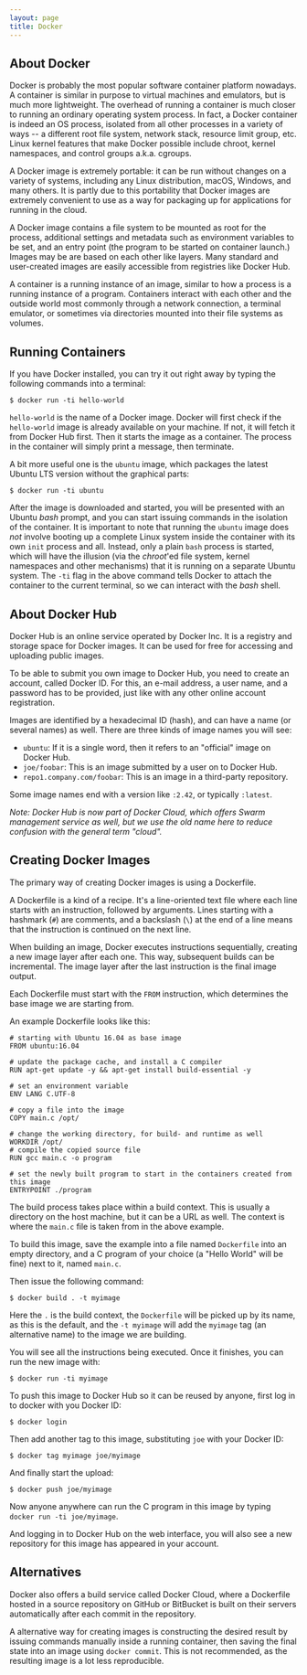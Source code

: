 ```yaml
---
layout: page
title: Docker
---
```


## About Docker

Docker is probably the most popular software container platform nowadays. A
container is similar in purpose to virtual machines and emulators, but is
much more lightweight. The overhead of running a container is much closer
to running an ordinary operating system process.
In fact, a Docker container is indeed an OS process, isolated from all other
processes in a variety of ways -- a different root file system, network stack,
resource limit group, etc. Linux kernel features that make Docker possible 
include chroot, kernel namespaces, and control groups a.k.a. cgroups.

A Docker image is extremely portable: it can be run without changes on a 
variety of systems, including any Linux distribution, macOS, Windows, and many
others. It is partly due to this portability that Docker images are extremely
convenient to use as a way for packaging up for applications for running
in the cloud.

A Docker image contains a file system to be mounted as root for the process,
additional settings and metadata such as environment variables to be set, and
an entry point (the program to be started on container launch.) Images 
may be are based on each other like layers. Many standard and user-created 
images are easily accessible from registries like Docker Hub.

A container is a running instance of an image, similar to how a process is a
running instance of a program. Containers interact with each other and the
outside world most commonly through a network connection, a terminal emulator,
or sometimes via directories mounted into their file systems as volumes.

## Running Containers

If you have Docker installed, you can try it out right away by typing the
following commands into a terminal:

```terminal
$ docker run -ti hello-world
```

`hello-world` is the name of a Docker image. Docker will first check if the
`hello-world` image is already available on your machine. If not, it will fetch
it from Docker Hub first. Then it starts the image as a container. The process
in the container will simply print a message, then terminate.

A bit more useful one is the `ubuntu` image, which packages the latest Ubuntu
LTS version without the graphical parts:

```terminal
$ docker run -ti ubuntu
```

After the image is downloaded and started, you will be presented with an Ubuntu
*bash* prompt, and you can start issuing commands in the isolation of the
container. It is important to note that running the `ubuntu` image does *not*
involve booting up a complete Linux system inside the container with its own
`init` process and all. Instead, only a plain `bash` process is started,
which will have the illusion (via the *chroot*'ed file system, kernel namespaces
and other mechanisms) that it is running on a separate Ubuntu system. The `-ti`
flag in the above command tells Docker to attach the container to the current
terminal, so we can interact with the *bash* shell.


## About Docker Hub

Docker Hub is an online service operated by Docker Inc. It is a registry and
storage space for Docker images. It can be used for free for accessing and
uploading public images.

To be able to submit you own image to Docker Hub, you need to create an account,
called Docker ID. For this, an e-mail address, a user name, and a password has
to be provided, just like with any other online account registration.

Images are identified by a hexadecimal ID (hash), and can have a name (or
several names) as well. There are three kinds of image names you will see:
  - `ubuntu`: If it is a single word, then it refers to an "official" image on Docker Hub.
  - `joe/foobar`: This is an image submitted by a user on to Docker Hub.
  - `repo1.company.com/foobar`: This is an image in a third-party repository.

Some image names end with a version like `:2.42`, or typically `:latest`.

*Note:  Docker Hub is now part of Docker Cloud, which offers Swarm management 
service as well, but we use the old name here to reduce confusion with the 
general term "cloud".*

## Creating Docker Images

The primary way of creating Docker images is using a Dockerfile.

A Dockerfile is a kind of a recipe. It's a line-oriented text file where each
line starts with an instruction, followed by arguments. Lines starting with a
hashmark (`#`) are comments, and a backslash (`\`) at the end of a line means
that the instruction is continued on the next line.

When building an image, Docker executes instructions sequentially, creating a
new image layer after each one. This way, subsequent builds can be incremental.
The image layer after the last instruction is the final image output.

Each Dockerfile must start with the `FROM` instruction, which determines the
base image we are starting from.

An example Dockerfile looks like this:

<pre><code data-language="Dockerfile"># starting with Ubuntu 16.04 as base image
FROM ubuntu:16.04

# update the package cache, and install a C compiler
RUN apt-get update -y && apt-get install build-essential -y

# set an environment variable
ENV LANG C.UTF-8

# copy a file into the image
COPY main.c /opt/

# change the working directory, for build- and runtime as well
WORKDIR /opt/
# compile the copied source file
RUN gcc main.c -o program

# set the newly built program to start in the containers created from this image
ENTRYPOINT ./program</code></pre>

The build process takes place within a build context. This is usually a
directory on the host machine, but it can be a URL as well. The context is where
the `main.c` file is taken from in the above example.

To build this image, save the example into a file named `Dockerfile` into an
empty directory, and a C program of your choice (a "Hello World" will be fine)
next to it, named `main.c`.

Then issue the following command:

```terminal
$ docker build . -t myimage
```

Here the `.` is the build context, the `Dockerfile` will be picked up by its
name, as this is the default, and the `-t myimage` will add the `myimage` tag
(an alternative name) to the image we are building.

You will see all the instructions being executed. Once it finishes, you can run
the new image with:

```terminal
$ docker run -ti myimage
```

To push this image to Docker Hub so it can be reused by anyone, first
log in to docker with you Docker ID:

```terminal
$ docker login
```

Then add another tag to this image, substituting `joe` with your Docker ID:

```terminal
$ docker tag myimage joe/myimage
```

And finally start the upload:

```terminal
$ docker push joe/myimage
```

Now anyone anywhere can run the C program in this image by typing `docker run
-ti joe/myimage`.

And logging in to Docker Hub on the web interface, you will also see a new
repository for this image has appeared in your account.

## Alternatives

Docker also offers a build service called Docker Cloud, where a Dockerfile
hosted in a source repository on GitHub or BitBucket is built on their servers
automatically after each commit in the repository.

A alternative way for creating images is constructing the desired result by
issuing commands manually inside a running container, then saving the final
state into an image using `docker commit`. This is not recommended, as the
resulting image is a lot less reproducible.

